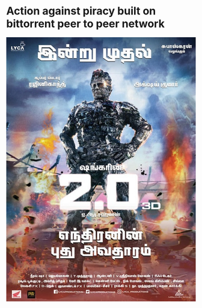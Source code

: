 # Action against piracy built on bittorrent peer to peer network 
![Alt text](2point0.jpg?raw=true "2.0")
